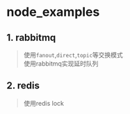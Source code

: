 # node_examples    
## 1. rabbitmq    
> 使用`fanout`,`direct`,`topic`等交换模式    
> 使用rabbitmq实现延时队列    

## 2. redis    
> 使用redis lock    
